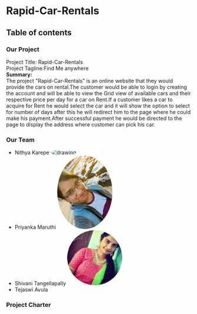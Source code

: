 # Rapid-Car-Rentals

## Table of contents

### Our Project
   Project Title: Rapid-Car-Rentals<br>
   Project Tagline:Find Me anywhere<br>
   **Summary:**<br>
     The project "Rapid-Car-Rentals" is an online website that they would provide the cars on rental.The customer would be able to login by creating the account and will be     able to view the Grid view of available cars and their respective price per day for a car on Rent.If a customer likes a car to acquire for Rent he would select the car and it will show the option to select for number of days after this he will redirect him to the page where he could make his payment.After successful payment he would be directed to the page to display the address where customer can pick his car.<br>

### Our Team
- Nithya Karepe <img src="Nithya.png" alt="drawing" width="150" style="border-radius:50%" />
- Priyanka Maruthi <img src="Priyanka.jpg" alt="drawing" width="150" style="border-radius:50%" />
- Shivani Tangellapally     <img src="vani.jpg.png" alt="drawing" width="150" style="border-radius:50%" />
- Tejaswi Avula

### Project Charter
